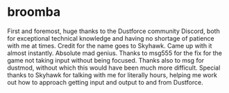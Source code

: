 # broomba
First and foremost, huge thanks to the Dustforce community Discord, both for exceptional technical knowledge and having no shortage of patience with me at times. 
Credit for the name goes to Skyhawk. Came up with it almost instantly. Absolute mad genius.
Thanks to msg555 for the fix for the game not taking input without being focused. Thanks also to msg for dustmod, without which this would have been much more difficult.
Special thanks to Skyhawk for talking with me for literally hours, helping me work out how to approach getting input and output to and from Dustforce.
